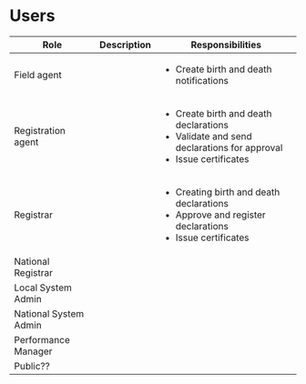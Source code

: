 # Users

| Role                  | Description | Responsibilities                                                                                                                     |
| --------------------- | ----------- | ------------------------------------------------------------------------------------------------------------------------------------ |
| Field agent           |             | <ul><li>Create birth and death notifications</li></ul>                                                                               |
| Registration agent    |             | <ul><li>Create birth and death declarations</li><li>Validate and send declarations for approval</li><li>Issue certificates</li></ul> |
| Registrar             |             | <ul><li>Creating birth and death declarations</li><li>Approve and register declarations</li><li>Issue certificates</li></ul>         |
| National Registrar    |             |                                                                                                                                      |
| Local System Admin    |             |                                                                                                                                      |
| National System Admin |             |                                                                                                                                      |
| Performance Manager   |             |                                                                                                                                      |
| Public??              |             |                                                                                                                                      |
